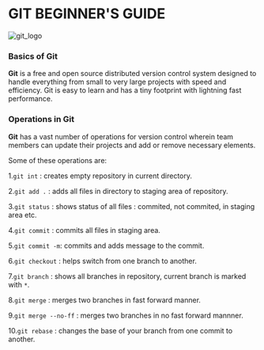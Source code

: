 # GIT BEGINNER'S GUIDE

![git_logo](https://camo.githubusercontent.com/6eaaae8defc78f268eaf0824350a66a1dfcb6aa77210d3dca069d1d1cefebc53/68747470733a2f2f6769742d73636d2e636f6d2f696d616765732f6c6f676f732f646f776e6c6f6164732f4769742d4c6f676f2d32436f6c6f722e706e67)


### Basics of Git

**Git** is a free and open source distributed version control system designed to handle everything from small to very large projects with speed and efficiency. Git is easy to learn and has a tiny footprint with lightning fast performance.

### Operations in Git

**Git** has a vast number of operations for version control wherein team members can update their projects and add or remove necessary elements. 

Some of these operations are:

1.`git int` : creates empty repository in current directory.

2.`git add .` : adds all files in directory to staging area of repository.

3.`git status` : shows status of all files : commited, not commited, in staging area etc.

4.`git commit` : commits all files in staging area.

5.`git commit -m`: commits and adds message to the commit.

6.`git checkout` : helps switch from one branch to another.

7.`git branch` : shows all branches in repository, current branch is marked with `*`.

8.`git merge` : merges two branches in fast forward manner.

9.`git merge --no-ff` : merges two branches in no fast forward mannner.

10.`git rebase` : changes the base of your branch from one commit to another.
